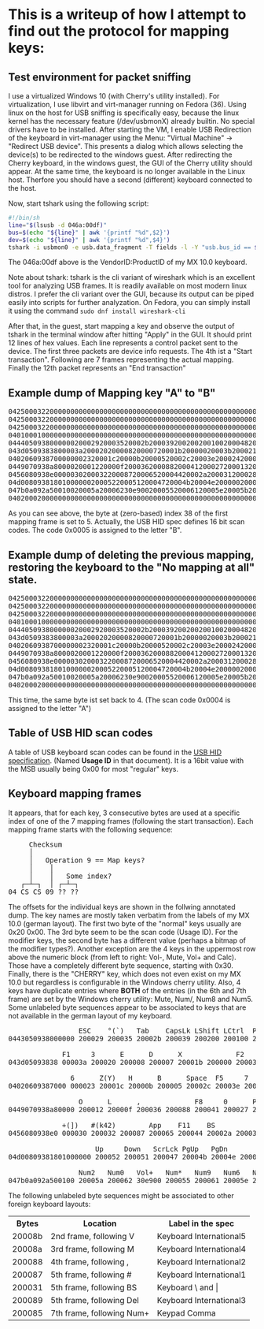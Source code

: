 # This is a writeup of how I attempt to find out the protocol for mapping keys:

## Test environment for packet sniffing

I use a virtualized Windows 10 (with Cherry's utility installed). For virtualization, I use libvirt and virt-manager running on Fedora (36).
Using linux on the host for USB sniffing is specifically easy, because the linux kernel has the necessary feature (/dev/usbmonX) already builtin.
No special drivers have to be installed.  After starting the VM, I enable USB Redirection of the keyboard in virt-manager using the Menu:
"Virtual Machine" -> "Redirect USB device".  This presents a dialog which allows selecting the device(s) to be redirected to the windows guest.
After redirecting the Cherry keyboard, in the windows guest, the GUI of the Cherry utility should appear. At the same time, the keyboard is no
longer available in the Linux host. Therfore you should have a second (different) keyboard connected to the host.

Now, start tshark using the following script:
```bash
#!/bin/sh
line="$(lsusb -d 046a:00df)"
bus=$(echo "${line}" | awk '{printf "%d",$2}')
dev=$(echo "${line}" | awk '{printf "%d",$4}')
tshark -i usbmon0 -e usb.data_fragment -T fields -l -Y "usb.bus_id == ${bus} and usb.device_address == ${dev} and usb.src == host and usb.data_fragment > 0"
```
The 046a:00df above is the VendorID:ProductID of my MX 10.0 keyboard.

Note about tshark:
tshark is the cli variant of wireshark which is an excellent tool for analyzing USB frames. It is readily available on most modern linux distros.
I prefer the cli variant over the GUI, because its output can be piped easily into scripts for further analyzation. On Fedora, you can simply
install it using the command `sudo dnf install wireshark-cli`

After that, in the guest, start mapping a key and observe the output of tshark in the terminal window after hitting "Apply" in the GUI.
It should print 12 lines of hex values. Each line represents a control packet sent to the device.
The first three packets are device info requests. The 4th ist a "Start transaction". Following are 7 frames representing the actual
mapping. Finally the 12th packet represents an "End transaction"

## Example dump of Mapping key "A" to "B"
<pre>
04250003220000000000000000000000000000000000000000000000000000000000000000000000000000000000000000000000000000000000000000000000 // Fetch device info
04250003220000000000000000000000000000000000000000000000000000000000000000000000000000000000000000000000000000000000000000000000 // Fetch device info
04250003220000000000000000000000000000000000000000000000000000000000000000000000000000000000000000000000000000000000000000000000 // Fetch device info
04010001000000000000000000000000000000000000000000000000000000000000000000000000000000000000000000000000000000000000000000000000 // Start transaction
044405093800000020002920003520002b20003920020020010020004820001e200014<b>2000<i>05</i></b>200064200800a0030020001f20001a20001620001d2004002000
043d0509383800003a20002020000820000720001b20000020003b20002120001520000920000620000020003c20002220001720000a20001920008b20003d20
0402060938700000002320001c20000b20000520002c20003e20002420001820000d20001120800020003f20002520000c20000e20001020008a200040200026
0449070938a8000020001220000f20003620008820004120002720001320003320003720400020004220002d20002f200034200038a0010020004320002e2000
0456080938e000003020003220008720006520004420002a20003120002820200020100020004520004920004c20008920000020005020004620004a20004d20
04d0080938180100000020005220005120004720004b20004e20000020000020004f30ea0020005320005f20005c20005920000030e20020005420006020005d
047b0a092a50010020005a20006230e90020005520006120005e20005b200063309201200056200057200085200058200000000030e20020005420006020005d
04020002000000000000000000000000000000000000000000000000000000000000000000000000000000000000000000000000000000000000000000000000 // End transaction
</pre>
As you can see above, the byte at (zero-based) index 38 of the first mapping frame is set to 5. Actually, the USB HID spec
defines 16 bit scan codes. The code 0x0005 is assigned to the letter "B".
## Example dump of deleting the previous mapping, restoring the keyboard to the "No mapping at all" state.
<pre>
04250003220000000000000000000000000000000000000000000000000000000000000000000000000000000000000000000000000000000000000000000000 // Fetch device info
04250003220000000000000000000000000000000000000000000000000000000000000000000000000000000000000000000000000000000000000000000000 // Fetch device info
04250003220000000000000000000000000000000000000000000000000000000000000000000000000000000000000000000000000000000000000000000000 // Fetch device info
04010001000000000000000000000000000000000000000000000000000000000000000000000000000000000000000000000000000000000000000000000000 // Start transaction
044405093800000020002920003520002b20003920020020010020004820001e200014<b>2000<i>04</i></b>200064200800a0030020001f20001a20001620001d2004002000
043d0509383800003a20002020000820000720001b20000020003b20002120001520000920000620000020003c20002220001720000a20001920008b20003d20
0402060938700000002320001c20000b20000520002c20003e20002420001820000d20001120800020003f20002520000c20000e20001020008a200040200026
0449070938a8000020001220000f20003620008820004120002720001320003320003720400020004220002d20002f200034200038a0010020004320002e2000
0456080938e000003020003220008720006520004420002a20003120002820200020100020004520004920004c20008920000020005020004620004a20004d20
04d0080938180100000020005220005120004720004b20004e20000020000020004f30ea0020005320005f20005c20005920000030e20020005420006020005d
047b0a092a50010020005a20006230e90020005520006120005e20005b200063309201200056200057200085200058200000000030e20020005420006020005d
04020002000000000000000000000000000000000000000000000000000000000000000000000000000000000000000000000000000000000000000000000000 // End transaction
</pre>
This time, the same byte ist set back to 4. (The scan code 0x0004 is assigned to the letter "A")
## Table of USB HID scan codes
A table of USB keyboard scan codes can be found in the [USB HID specification](https://usb.org/sites/default/files/hut1_21.pdf#chapter.10).
(Named **Usage ID** in that document). It is a 16bit value with the MSB usually being 0x00 for
most "regular" keys.
## Keyboard mapping frames
It appears, that for each key, 3 consecutive bytes are used at a specific index of one of the 7 mapping frames (following the start transaction).
Each mapping frame starts with the following sequence:

<pre>
     Checksum
     │
     │   Operation 9 == Map keys?
     │    │
     │    │   Some index?
   ┌─┴─┐  │ ┌─┴─┐
04 CS CS 09 ?? ??
</pre>
The offsets for the individual keys are shown in the follwing annotated dump. The key names are mostly taken verbatim from the labels of my MX 10.0
(german layout). The first two byte of the "normal" keys usually are 0x20 0x00. The 3rd byte seem to be the scan code (Usage ID). For the modifier keys,
the second byte has a different value (perhaps a bitmap of the modifier types?). Another exception are the 4 keys in the uppermost row above the numeric
block (from left to right: Vol-, Mute, Vol+ and Calc). Those have a completely different byte sequence, starting with 0x30. Finally, there is the
"CHERRY" key, which does not even exist on my MX 10.0 but regardless is configurable in the Windows cherry utility. Also, 4 keys have duplicate entries
where <b>BOTH</b> of the entries (in the 6th and 7th frame) are set by the Windows cherry utility: Mute, Num/, Num8 and Num5.
Some unlabeled byte sequences appear to be associated to keys that are not available in the german layout of my keyboard.
<pre>
                 ESC    °(`)   Tab    CapsLk LShift LCtrl  Pause  1      Q      A      <(k45) LWin   CHERRY 2      W      S      Y(Z)   LAlt
0443050938000000 200029 200035 20002b 200039 200200 200100 200048 20001e 200014 200004 200064 200800 a00300 20001f 20001a 200016 20001d 200400 2000

             F1     3      E      D      X             F2     4      R      F      C             F3     5      T      G      V             F4
043d05093838 00003a 200020 200008 200007 20001b 200000 20003b 200021 200015 200009 200006 200000 20003c 200022 200017 20000a 200019 20008b 20003d 20

               6      Z(Y)   H      B      Space  F5     7      U      J      N             F6     8      I      K      M             F7     9
04020609387000 000023 20001c 20000b 200005 20002c 20003e 200024 200018 20000d 200011 208000 20003f 200025 20000c 20000e 200010 20008a 200040 200026

                 O      L      ,             F8     0      P      Ö(;)   .      RAlt   F9     ß(-)   Ü([)   Ä(')   -(/)          F10    ´(=)
0449070938a80000 200012 20000f 200036 200088 200041 200027 200013 200033 200037 204000 200042 20002d 20002f 200034 200038 a00100 200043 20002e 2000

             +(])   #(k42)        App    F11    BS            Enter  RShift RCtrl  F12    Ins    Del                 Left   PrtScr Pos1   End
0456080938e0 000030 200032 200087 200065 200044 20002a 200031 200028 202000 201000 200045 200049 20004c 200089200000 200050 200046 20004a 20004d 20

                     Up     Down   ScrLck PgUp   PgDn                Right  Vol-   NumLk  Num7   Num4   Num1          Mute   Num/   Num8   Num5
04d00809381801000000 200052 200051 200047 20004b 20004e 200000200000 20004f 30ea00 200053 20005f 20005c 200059 200000 30e200 200054 200060 20005d

                 Num2   Num0   Vol+   Num*   Num9   Num6   Num3   Num,   Calc   Num-   Num+          NumEnt            Mute   Num/   Num8   Num5 
047b0a092a500100 20005a 200062 30e900 200055 200061 20005e 20005b 200063 309201 200056 200057 200085 200058 2000000000 30e200 200054 200060 20005d
</pre>
The following  unlabeled byte sequences might be associated to other foreign keyboard layouts:
<table>
<tr><th>Bytes</th><th>Location</th><th>Label in the spec</th></tr>
<tr><td>20008b</td><td>2nd frame, following V</td><td>Keyboard International5</td></tr>
<tr><td>20008a</td><td>3rd frame, following M</td><td>Keyboard International4</td></tr>
<tr><td>200088</td><td>4th frame, following ,</td><td>Keyboard International2</td></tr>
<tr><td>200087</td><td>5th frame, following #</td><td>Keyboard International1</td></tr>
<tr><td>200031</td><td>5th frame, following BS</td><td>Keyboard \ and |</td></tr>
<tr><td>200089</td><td>5th frame, following Del</td><td>Keyboard International3</td></tr>
<tr><td>200085</td><td>7th frame, following Num+</td><td>Keypad Comma</td></tr>
</table>

